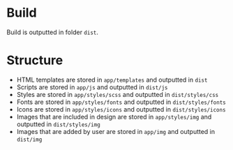 # Build

Build is outputted in folder `dist`.

# Structure

- HTML templates are stored in `app/templates` and outputted in `dist`
- Scripts are stored in `app/js` and outputted in `dist/js`
- Styles are stored in `app/styles/scss` and outputted in `dist/styles/css`
- Fonts are stored in `app/styles/fonts` and outputted in `dist/styles/fonts`
- Icons are stored in `app/styles/icons` and outputted in `dist/styles/icons`
- Images that are included in design are stored in `app/styles/img` and outputted in `dist/styles/img`
- Images that are added by user are stored in `app/img` and outputted in `dist/img`
